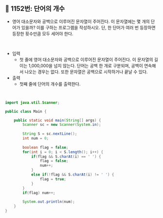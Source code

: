 ## 📌 1152번: 단어의 개수

* 영어 대소문자와 공백으로 이루어진 문자열이 주어진다. 이 문자열에는 몇 개의 단어가 있을까? 이를 구하는 프로그램을 작성하시오. 단, 한 단어가 여러 번 등장하면 등장한 횟수만큼 모두 세어야 한다.

<br>

* 입력
	- 첫 줄에 영어 대소문자와 공백으로 이루어진 문자열이 주어진다. 이 문자열의 길이는 1,000,000을 넘지 않는다. 단어는 공백 한 개로 구분되며, 공백이 연속해서 나오는 경우는 없다. 또한 문자열은 공백으로 시작하거나 끝날 수 있다.
* 출력
	- 첫째 줄에 단어의 개수를 출력한다.

<br>

```java
import java.util.Scanner;

public class Main {

	public static void main(String[] args) {
		Scanner sc = new Scanner(System.in);
		
		String S = sc.nextLine();
		int num = 0;
		
		boolean flag = false;
		for(int i = 0; i < S.length(); i++) {
			if(flag && S.charAt(i) == ' ') {
				flag = false;
				num++;
			}
			else if(!flag && S.charAt(i) != ' ') {
				flag = true;
			}
		}
		if(flag) num++;
		
		System.out.println(num);
	}
}
```
